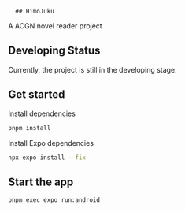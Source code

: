       ## HimoJuku
A ACGN novel reader project

## Developing Status
Currently, the project is still in the developing stage.

## Get started
Install dependencies
```bash
pnpm install
```
Install Expo dependencies
```bash
npx expo install --fix
```
## Start the app
```bash
pnpm exec expo run:android
```
